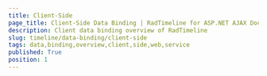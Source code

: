 ```yaml
---
title: Client-Side
page_title: Client-Side Data Binding | RadTimeline for ASP.NET AJAX Documentation
description: Client data binding overview of RadTimeline
slug: timeline/data-binding/client-side
tags: data,binding,overview,client,side,web,service
published: True
position: 1
---
```





